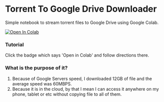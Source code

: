 
# Torrent To Google Drive Downloader
Simple notebook to stream torrent files to Google Drive using Google Colab.

<a href="https://colab.research.google.com/github/FKLC/Torrent-To-Google-Drive-Downloader/blob/master/Torrent_To_Google_Drive_Downloader.ipynb" target="_parent"><img src="https://colab.research.google.com/assets/colab-badge.svg" alt="Open In Colab"/></a>

### Tutorial
Click the badge which says 'Open in Colab' and follow directions there.

### What is the purpose of it?
1. Because of Google Servers speed, I downloaded 12GB of file and the average speed was 60MBPS.
2. Because it is in the cloud, by that I mean I can access it anywhere on my phone, tablet or etc without copying file to all of them.
